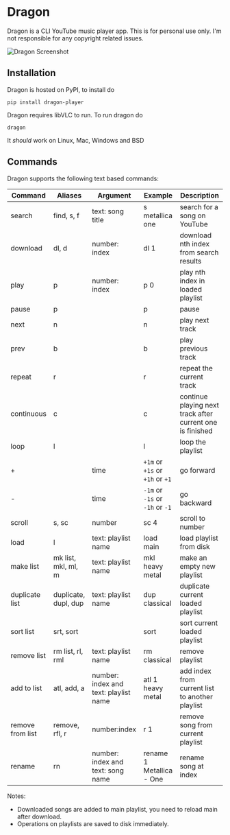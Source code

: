 
# Dragon

Dragon is a CLI YouTube music player app. This is for personal use only. I'm not responsible for any copyright related issues.

![Dragon Screenshot](https://raw.githubusercontent.com/pouya-eghbali/dragon/dragon.png)

## Installation

Dragon is hosted on PyPI, to install do

	pip install dragon-player

Dragon requires libVLC to run. To run dragon do

	dragon

 It _should_ work on Linux, Mac, Windows and BSD

## Commands

Dragon supports the following text based commands:

|Command| Aliases | Argument| Example | Description
|--|--|--|--|--|
| search | find, s, f | text: song title | s metallica one	 | search for a song on YouTube |
| download | dl, d | number: index | dl 1 | download nth index from search results
| play | p | number: index | p 0 | play nth index in loaded playlist
| pause | p | | p | pause
| next | n | | n | play next track
| prev | b | | b | play previous track
| repeat | r | | r | repeat the current track
| continuous | c | | c | continue playing next track after current one is finished
| loop | l | | l | loop the playlist
| + | | time | `+1m` or `+1s` or `+1h` or `+1` | go forward
| - | | time | `-1m` or `-1s` or `-1h` or `-1` | go backward
| scroll | s, sc | number | sc 4 | scroll to number
| load | l | text: playlist name | load main | load playlist from disk
| make list | mk list, mkl, ml, m | text: playlist name | mkl heavy metal | make an empty new playlist
| duplicate list | duplicate, dupl, dup | text: playlist name | dup classical | duplicate current loaded playlist
| sort list | srt, sort | | sort | sort current loaded playlist
| remove list | rm list, rl, rml | text: playlist name | rm classical | remove playlist
| add to list | atl, add, a | number: index and text: playlist name | atl 1 heavy metal | add index from current list to another playlist
| remove from list | remove, rfl, r | number:index | r 1 | remove song from current playlist
| rename | rn | number: index and text: song name | rename 1 Metallica - One | rename song at index


Notes:
- Downloaded songs are added to main playlist, you need to reload main after download.
- Operations on playlists are saved to disk immediately.
